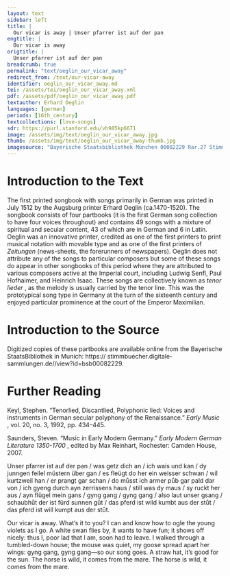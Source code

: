 ```yaml
---
layout: text
sidebar: left
title: |
  Our vicar is away | Unser pfarrer ist auf der pan
engtitle: |
  Our vicar is away
origtitle: |
  Unser pfarrer ist auf der pan
breadcrumb: true
permalink: "text/oeglin_our_vicar_away"
redirect_from: /text/our-vicar-away
identifier: oeglin_our_vicar_away.md
tei: /assets/tei/oeglin_our_vicar_away.xml
pdf: /assets/pdf/oeglin_our_vicar_away.pdf
textauthor: Erhard Oeglin
languages: [german]
periods: [16th_century]
textcollections: [love-songs]
sdr: https://purl.stanford.edu/vh985kp6671
image: /assets/img/text/oeglin_our_vicar_away.jpg
thumb: /assets/img/text/oeglin_our_vicar_away-thumb.jpg
imagesource: "Bayerische Staatsbibliothek München 00082229 Rar.27 Stimme T f.46v [Public Domain]"
---
```

<h1>Introduction to the Text</h1>
<p>The first printed songbook with songs primarily in German was printed in July 1512 by the Augsburg printer Erhard Oeglin (ca.1470-1520). The songbook consists of four partbooks (it is the first German song collection to have four voices throughout) and contains 49 songs with a mixture of spiritual and secular content, 43 of which are in German and 6 in Latin. Oeglin was an innovative printer, credited as one of the first printers to print musical notation with movable type and as one of the first printers of <i> Zeitungen </i> (news-sheets, the forerunners of newspapers). Oeglin does not attribute any of the songs to particular composers but some of these songs do appear in other songbooks of this period where they are attributed to various composers active at the Imperial court, including Ludwig Senfl, Paul Hofhaimer, and Heinrich Isaac. These songs are collectively known as <i> tenor lieder</i> , as the melody is usually carried by the tenor line. This was the prototypical song type in Germany at the turn of the sixteenth century and enjoyed particular prominence at the court of the Emperor Maximilian.</p>

<h1>Introduction to the Source</h1>
<p>Digitized copies of these partbooks are available online from the Bayerische StaatsBibliothek in Munich: https:// stimmbuecher.digitale-sammlungen.de//view?id=bsb00082229.</p>

<h1>Further Reading</h1>
<p>Keyl, Stephen. “Tenorlied, Discantlied, Polyphonic lied: Voices and instruments in German secular polyphony of the Renaissance.” <i> Early Music</i> , vol. 20, no. 3, 1992, pp. 434–445.</p>
<p>Saunders, Steven. “Music in Early Modern Germany.” <i> Early Modern German Literature 1350-1700</i> , edited by Max Reinhart, Rochester: Camden House, 2007.</p>

<p>Unser pfarrer ist auf der pan / was getz dich an / ich wais und kan / dy junngen feilel müstern über gan / es fleügt do her ein weisser schwan / wil kurtzweil han / er prangt gar schan / do můsst ich armer půb gar pald dar von / ich gyeng durch ayn zerrissens haus / still was dy maus / sy ruckt her aus / ayn flügel mein gans / gyng gang / gyng gang / also laut unser gsang / schaubhůt der ist fürd sunnen gůt / das pferd ist wild kumbt aus der stůt / das pferd ist will kumpt aus der stůt.</p>
<p>Our vicar is away. What’s it to you? I can and know how to ogle the young violets as I go. A white swan flies by, it wants to have fun; it shows off nicely: thus I, poor lad that I am, soon had to leave. I walked through a tumbled-down house; the mouse was quiet, my goose spread apart her wings: gyng gang, gyng gang—so our song goes. A straw hat, it’s good for the sun. The horse is wild, it comes from the mare. The horse is wild, it comes from the mare.</p>
